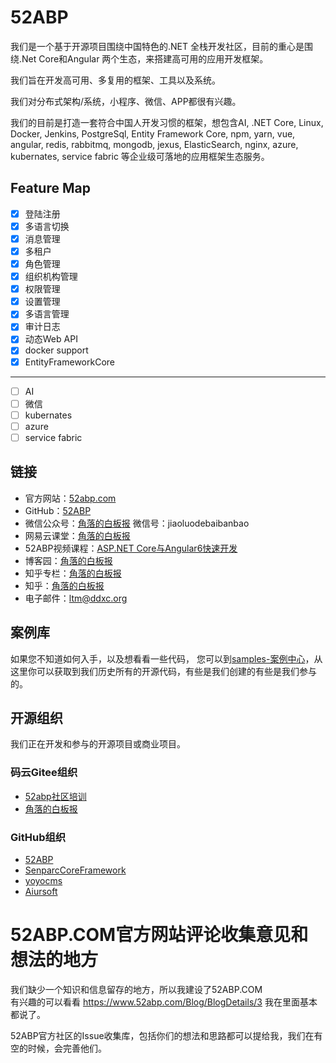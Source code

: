 # 52ABP

我们是一个基于开源项目围绕中国特色的.NET 全栈开发社区，目前的重心是围绕.Net Core和Angular 两个生态，来搭建高可用的应用开发框架。

我们旨在开发高可用、多复用的框架、工具以及系统。

我们对分布式架构/系统，小程序、微信、APP都很有兴趣。

我们的目前是打造一套符合中国人开发习惯的框架，想包含AI, .NET Core, Linux, Docker, Jenkins, PostgreSql, Entity Framework Core, npm, yarn, vue, angular, redis, rabbitmq, mongodb, jexus, ElasticSearch, nginx, azure, kubernates, service fabric 等企业级可落地的应用框架生态服务。


## Feature Map

- [x] 登陆注册
- [x] 多语言切换
- [x] 消息管理
- [x] 多租户
- [x] 角色管理
- [x] 组织机构管理
- [x] 权限管理
- [x] 设置管理
- [x] 多语言管理
- [x] 审计日志
- [x] 动态Web API
- [x] docker support
- [x] EntityFrameworkCore
----
- [ ] AI
- [ ] 微信
- [ ] kubernates
- [ ] azure
- [ ] service fabric

## 链接

* 官方网站：[52abp.com](https://www.52abp.com/)
* GitHub：[52ABP](https://github.com/52abp/)
* 微信公众号：[角落的白板报](http://mp.weixin.qq.com/profile?src=3&timestamp=1543463624&ver=1&signature=hRm1TI4zh80GpKxR5LYIc9SyUcyUPiM1EE8qlUdm4da6auvHFsEVlvZbje-nnhQtIUEbcoMAZs0r4SD9bkcarg==) 微信号：jiaoluodebaibanbao
* 网易云课堂：[角落的白板报](https://study.163.com/provider/400000000309007/index.htm?share=2&shareId=400000000309007)
* 52ABP视频课程：[ASP.NET Core与Angular6快速开发](https://dwz.cn/kQydQrTe)
* 博客园：[角落的白板报](https://www.cnblogs.com/wer-ltm/)
* 知乎专栏：[角落的白板报](https://zhuanlan.zhihu.com/52abp)
* 知乎：[角落的白板报](https://www.zhihu.com/people/52abp/activities)
* 电子邮件：ltm@ddxc.org
## 案例库
如果您不知道如何入手，以及想看看一些代码，
您可以到[samples-案例中心](https://github.com/52ABP/52abp-samples/blob/master/README.md)，从这里你可以获取到我们历史所有的开源代码，有些是我们创建的有些是我们参与的。

## 开源组织

我们正在开发和参与的开源项目或商业项目。

### 码云Gitee组织

* [52abp社区培训](https://gitee.com/aiabpedu/dashboard)
* [角落的白板报](https://gitee.com/yoyocms/)

### GitHub组织

* [52ABP](https://github.com/52ABP)
* [SenparcCoreFramework](https://github.com/SenparcCoreFramework)
* [yoyocms](https://github.com/yoyocms)
* [Aiursoft](https://github.com/AiursoftWeb)

# 52ABP.COM官方网站评论收集意见和想法的地方

我们缺少一个知识和信息留存的地方，所以我建设了52ABP.COM  
有兴趣的可以看看 https://www.52abp.com/Blog/BlogDetails/3 我在里面基本都说了。

52ABP官方社区的Issue收集库，包括你们的想法和思路都可以提给我，我们在有空的时候，会完善他们。


